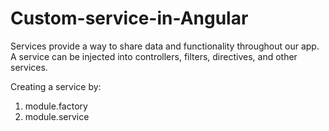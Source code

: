 # Custom-service-in-Angular
Services provide a way to share data and functionality throughout our app. A service can be injected into controllers, filters, directives, and other services.

Creating a service by:

1. module.factory
2. module.service
